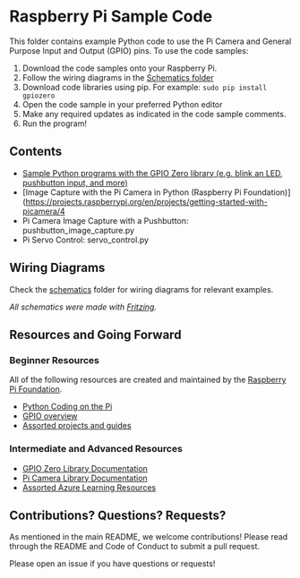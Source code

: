 # Raspberry Pi Sample Code

This folder contains example Python code to use the Pi Camera and General Purpose Input and Output (GPIO) pins. To use the code samples:
1. Download the code samples onto your Raspberry Pi.
1. Follow the wiring diagrams in the [Schematics folder](./Schematics)
1. Download code libraries using pip. For example:
``` sudo pip install gpiozero ```
1. Open the code sample in your preferred Python editor 
1. Make any required updates as indicated in the code sample comments.
1. Run the program!

## Contents
* [Sample Python programs with the GPIO Zero library (e.g. blink an LED, pushbutton input, and more)](https://gpiozero.readthedocs.io/en/stable/recipes.html)
* [Image Capture with the Pi Camera in Python (Raspberry Pi Foundation)](https://projects.raspberrypi.org/en/projects/getting-started-with-picamera/4
* Pi Camera Image Capture with a Pushbutton: pushbutton_image_capture.py 
* Pi Servo Control: servo_control.py

## Wiring Diagrams
Check the [schematics](/schematics) folder for wiring diagrams for relevant examples.

*All schematics were made with [Fritzing](https://fritzing.org/).*

## Resources and Going Forward
### Beginner Resources
All of the following resources are created and maintained by the [Raspberry Pi Foundation](https://www.raspberrypi.org/).
* [Python Coding on the Pi](https://www.raspberrypi.org/documentation/usage/python/README.md)
* [GPIO overview ](https://www.raspberrypi.org/documentation/usage/gpio/)
* [Assorted projects and guides](https://projects.raspberrypi.org/en)

### Intermediate and Advanced Resources
* [GPIO Zero Library Documentation](https://gpiozero.readthedocs.io/en/stable/)
* [Pi Camera Library Documentation](https://picamera.readthedocs.io/en/release-1.13/)
* [Assorted Azure Learning Resources](https://docs.microsoft.com/en-us/learn/azure/)


## Contributions? Questions? Requests?
As mentioned in the main README, we welcome contributions! Please read through the README and Code of Conduct to submit a pull request.

Please open an issue if you have questions or requests!
